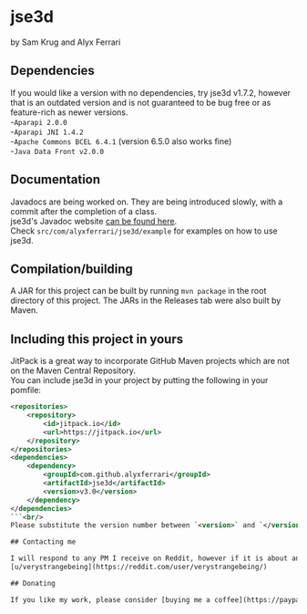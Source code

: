 # jse3d

by Sam Krug and Alyx Ferrari

## Dependencies

If you would like a version with no dependencies, try jse3d v1.7.2, however that is an outdated version and is not guaranteed to be bug free or as feature-rich as newer versions.<br/>
-`Aparapi 2.0.0`<br/>
-`Aparapi JNI 1.4.2`<br/>
-`Apache Commons BCEL 6.4.1` (version 6.5.0 also works fine)<br/>
-`Java Data Front v2.0.0`<br/>

## Documentation

Javadocs are being worked on. They are being introduced slowly, with a commit after the completion of a class.<br/>
jse3d's Javadoc website [can be found here](https://alyxferrari.github.io/jse3d/javadoc/index.html/).<br/>
Check `src/com/alyxferrari/jse3d/example` for examples on how to use jse3d.

## Compilation/building

A JAR for this project can be built by running `mvn package` in the root directory of this project. The JARs in the Releases tab were also built by Maven.

## Including this project in yours

JitPack is a great way to incorporate GitHub Maven projects which are not on the Maven Central Repository.<br/>
You can include jse3d in your project by putting the following in your pomfile:<br/>
```xml
<repositories>
	<repository>
		<id>jitpack.io</id>
		<url>https://jitpack.io</url>
	</repository>
</repositories>
<dependencies>
	<dependency>
		<groupId>com.github.alyxferrari</groupId>
		<artifactId>jse3d</artifactId>
		<version>v3.0</version>
	</dependency>
</dependencies>
```<br/>
Please substitute the version number between `<version>` and `</version>` with the latest version of jse3d.

## Contacting me

I will respond to any PM I receive on Reddit, however if it is about an issue or bug with jse3d, please create an issue on GitHub.<br/>
[u/verystrangebeing](https://reddit.com/user/verystrangebeing/)

## Donating

If you like my work, please consider [buying me a coffee](https://paypal.me/alyxferrari/)! It would be greatly appreciated.
